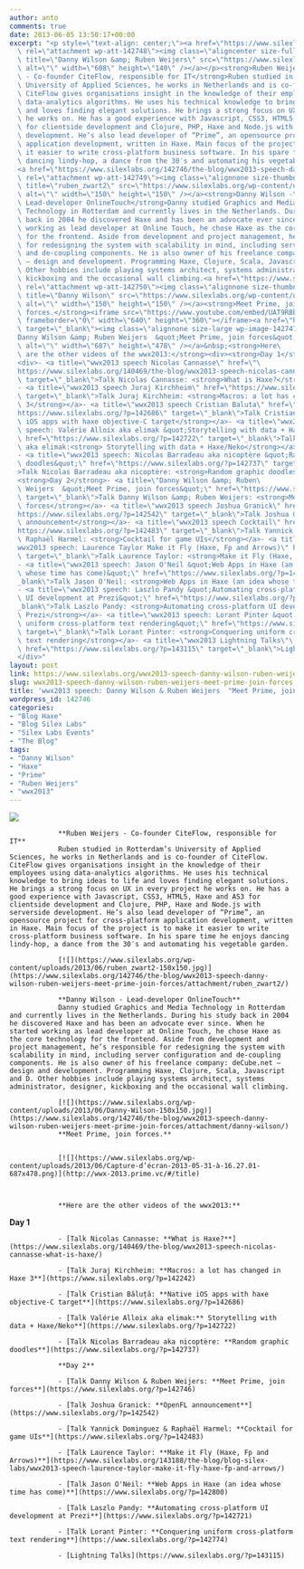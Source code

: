 ```yaml
---
author: anto
comments: true
date: 2013-06-05 13:50:17+00:00
excerpt: "<p style=\"text-align: center;\"><a href=\"https://www.silexlabs.org/142746/the-blog/wwx2013-speech-danny-wilson-ruben-weijers-meet-prime-join-forces/attachment/bandeau-blog-ruben-danny/\"\
  \ rel=\"attachment wp-att-142748\"><img class=\"aligncenter size-full wp-image-142748\"\
  \ title=\"Danny Wilson &amp; Ruben Weijers\" src=\"https://www.silexlabs.org/wp-content/uploads/2013/06/bandeau-blog-ruben-danny.jpg\"\
  \ alt=\"\" width=\"608\" height=\"140\" /></a></p><strong>Ruben Weijers\
  \ - Co-founder CiteFlow, responsible for IT</strong>Ruben studied in Rotterdam’s\
  \ University of Applied Sciences, he works in Netherlands and is co-founder of CiteFlow.\
  \ CiteFlow gives organisations insight in the knowledge of their employees using\
  \ data-analytics algorithms. He uses his technical knowledge to bring ideas to life\
  \ and loves finding elegant solutions. He brings a strong focus on UX in every project\
  \ he works on. He has a good experience with Javascript, CSS3, HTML5, Haxe and AS3\
  \ for clientside development and Clojure, PHP, Haxe and Node.js with serverside\
  \ development. He’s also lead developer of “Prime”, an opensource project for cross-platform\
  \ application development, written in Haxe. Main focus of the project is to make\
  \ it easier to write cross-platform business software. In his spare time he enjoys\
  \ dancing lindy-hop, a dance from the 30′s and automating his vegetable garden.\
  <a href=\"https://www.silexlabs.org/142746/the-blog/wwx2013-speech-danny-wilson-ruben-weijers-meet-prime-join-forces/attachment/ruben_zwart2/\"\
  \ rel=\"attachment wp-att-142749\"><img class=\"alignnone size-thumbnail wp-image-142749\"\
  \ title=\"ruben_zwart2\" src=\"https://www.silexlabs.org/wp-content/uploads/2013/06/ruben_zwart2-150x150.jpg\"\
  \ alt=\"\" width=\"150\" height=\"150\" /></a><strong>Danny Wilson -\
  \ Lead-developer OnlineTouch</strong>Danny studied Graphics and Media\
  \ Technology in Rotterdam and currently lives in the Netherlands. During his study\
  \ back in 2004 he discovered Haxe and has been an advocate ever since. When he started\
  \ working as lead developer at Online Touch, he chose Haxe as the core technology\
  \ for the frontend. Aside from development and project management, he’s responsible\
  \ for redesigning the system with scalability in mind, including server configuration\
  \ and de-coupling components. He is also owner of his freelance company: deCube.net\
  \ – design and development. Programming Haxe, Clojure, Scala, Javascript and D.\
  \ Other hobbies include playing systems architect, systems administrator, designer,\
  \ kickboxing and the occasional wall climbing.<a href=\"https://www.silexlabs.org/142746/the-blog/wwx2013-speech-danny-wilson-ruben-weijers-meet-prime-join-forces/attachment/danny-wilson/\"\
  \ rel=\"attachment wp-att-142750\"><img class=\"alignnone size-thumbnail wp-image-142750\"\
  \ title=\"Danny Wilson\" src=\"https://www.silexlabs.org/wp-content/uploads/2013/06/Danny-Wilson-150x150.jpg\"\
  \ alt=\"\" width=\"150\" height=\"150\" /></a><strong>Meet Prime, join\
  \ forces.</strong><iframe src=\"https://www.youtube.com/embed/UAT9RBb7wcU?feature=player_detailpage\"\
  \ frameborder=\"0\" width=\"640\" height=\"360\"></iframe><a href=\"http://wwx-2013.prime.vc/#/title\"\
  \ target=\"_blank\"><img class=\"alignnone size-large wp-image-142747\" title=\"\
  Danny Wilson &amp; Ruben Weijers  &quot;Meet Prime, join forces&quot;\" src=\"https://www.silexlabs.org/wp-content/uploads/2013/06/Capture-d’écran-2013-05-31-à-16.27.01-687x478.png\"\
  \ alt=\"\" width=\"687\" height=\"478\" /></a>&nbsp;<strong>Here\
  \ are the other videos of the wwx2013:</strong><div><strong>Day 1</strong></div>\
  <div>- <a title=\"wwx2013 speech Nicolas Cannasse\" href=\"\
  https://www.silexlabs.org/140469/the-blog/wwx2013-speech-nicolas-cannasse-what-is-haxe/\"\
  \ target=\"_blank\">Talk Nicolas Cannasse: <strong>What is Haxe?</strong></a>\
  - <a title=\"wwx2013 speech Juraj Kirchheim\" href=\"https://www.silexlabs.org/?p=142242\"\
  \ target=\"_blank\">Talk Juraj Kirchheim: <strong>Macros: a lot has changed in Haxe\
  \ 3</strong></a>- <a title=\"wwx2013 speech Cristian Baluta\" href=\"\
  https://www.silexlabs.org/?p=142686\" target=\"_blank\">Talk Cristian Băluță: <strong>Native\
  \ iOS apps with haxe objective-C target</strong></a>- <a title=\"wwx2013\
  \ speech: Valérie Alloix aka elimak &quot;Storytelling with data + Haxe/Neko&quot;\"\
  \ href=\"https://www.silexlabs.org/?p=142722\" target=\"_blank\">Talk Valérie Alloix\
  \ aka elimak:<strong> Storytelling with data + Haxe/Neko</strong></a>\
  - <a title=\"wwx2013 speech: Nicolas Barradeau aka nicoptère &quot;Random graphic\
  \ doodles&quot;\" href=\"https://www.silexlabs.org/?p=142737\" target=\"_blank\"\
  >Talk Nicolas Barradeau aka nicoptère: <strong>Random graphic doodles</strong></a>\
  <strong>Day 2</strong>- <a title=\"Danny Wilson &amp; Ruben\
  \ Weijers  &quot;Meet Prime, join forces&quot;\" href=\"https://www.silexlabs.org/?p=142746\"\
  \ target=\"_blank\">Talk Danny Wilson &amp; Ruben Weijers: <strong>Meet Prime, join\
  \ forces</strong></a>- <a title=\"wwx2013 speech Joshua Granick\" href=\"\
  https://www.silexlabs.org/?p=142542\" target=\"_blank\">Talk Joshua Granick: <strong>OpenFL\
  \ announcement</strong></a>- <a title=\"wwx2013 speech Cocktail\" href=\"\
  https://www.silexlabs.org/?p=142483\" target=\"_blank\">Talk Yannick Dominguez &amp;\
  \ Raphaël Harmel: <strong>Cocktail for game UIs</strong></a>- <a title=\"\
  wwx2013 speech: Laurence Taylor Make it Fly (Haxe, Fp and Arrows)\" href=\"https://www.silexlabs.org/143188/the-blog/blog-silex-labs/wwx2013-speech-laurence-taylor-make-it-fly-haxe-fp-and-arrows/\"\
  \ target=\"_blank\">Talk Laurence Taylor: <strong>Make it Fly (Haxe, Fp and Arrows)</strong></a>\
  - <a title=\"wwx2013 speech: Jason O'Neil &quot;Web Apps in Haxe (an idea\
  \ whose time has come)&quot;\" href=\"https://www.silexlabs.org/?p=142800\" target=\"\
  _blank\">Talk Jason O'Neil: <strong>Web Apps in Haxe (an idea whose time has come)</strong></a>\
  - <a title=\"wwx2013 speech: Laszlo Pandy &quot;Automating cross-platform\
  \ UI development at Prezi&quot;\" href=\"https://www.silexlabs.org/?p=142721\" target=\"\
  _blank\">Talk Laszlo Pandy: <strong>Automating cross-platform UI development at\
  \ Prezi</strong></a>- <a title=\"wwx2013 speech: Lorant Pinter &quot;Conquering\
  \ uniform cross-platform text rendering&quot;\" href=\"https://www.silexlabs.org/?p=142774\"\
  \ target=\"_blank\">Talk Lorant Pinter: <strong>Conquering uniform cross-platform\
  \ text rendering</strong></a>- <a title=\"wwx2013 Lightning Talks\"\
  \ href=\"https://www.silexlabs.org/?p=143115\" target=\"_blank\">Lightning Talks</a>\
  </div>"
layout: post
link: https://www.silexlabs.org/wwx2013-speech-danny-wilson-ruben-weijers-meet-prime-join-forces/
slug: wwx2013-speech-danny-wilson-ruben-weijers-meet-prime-join-forces
title: 'wwx2013 speech: Danny Wilson & Ruben Weijers  "Meet Prime, join forces"'
wordpress_id: 142746
categories:
- "Blog Haxe"
- "Blog Silex Labs"
- "Silex Labs Events"
- "The Blog"
tags:
- "Danny Wilson"
- "Haxe"
- "Prime"
- "Ruben Weijers"
- "wwx2013"
---
```


[![](https://www.silexlabs.org/wp-content/uploads/2013/06/bandeau-blog-ruben-danny.jpg)](https://www.silexlabs.org/142746/the-blog/wwx2013-speech-danny-wilson-ruben-weijers-meet-prime-join-forces/attachment/bandeau-blog-ruben-danny/)


				**Ruben Weijers - Co-founder CiteFlow, responsible for IT**
				Ruben studied in Rotterdam’s University of Applied Sciences, he works in Netherlands and is co-founder of CiteFlow. CiteFlow gives organisations insight in the knowledge of their employees using data-analytics algorithms. He uses his technical knowledge to bring ideas to life and loves finding elegant solutions. He brings a strong focus on UX in every project he works on. He has a good experience with Javascript, CSS3, HTML5, Haxe and AS3 for clientside development and Clojure, PHP, Haxe and Node.js with serverside development. He’s also lead developer of “Prime”, an opensource project for cross-platform application development, written in Haxe. Main focus of the project is to make it easier to write cross-platform business software. In his spare time he enjoys dancing lindy-hop, a dance from the 30′s and automating his vegetable garden.

				[![](https://www.silexlabs.org/wp-content/uploads/2013/06/ruben_zwart2-150x150.jpg)](https://www.silexlabs.org/142746/the-blog/wwx2013-speech-danny-wilson-ruben-weijers-meet-prime-join-forces/attachment/ruben_zwart2/)

				**Danny Wilson - Lead-developer OnlineTouch**
				Danny studied Graphics and Media Technology in Rotterdam and currently lives in the Netherlands. During his study back in 2004 he discovered Haxe and has been an advocate ever since. When he started working as lead developer at Online Touch, he chose Haxe as the core technology for the frontend. Aside from development and project management, he’s responsible for redesigning the system with scalability in mind, including server configuration and de-coupling components. He is also owner of his freelance company: deCube.net – design and development. Programming Haxe, Clojure, Scala, Javascript and D. Other hobbies include playing systems architect, systems administrator, designer, kickboxing and the occasional wall climbing.

				[![](https://www.silexlabs.org/wp-content/uploads/2013/06/Danny-Wilson-150x150.jpg)](https://www.silexlabs.org/142746/the-blog/wwx2013-speech-danny-wilson-ruben-weijers-meet-prime-join-forces/attachment/danny-wilson/)
				**Meet Prime, join forces.**


				[![](https://www.silexlabs.org/wp-content/uploads/2013/06/Capture-d’écran-2013-05-31-à-16.27.01-687x478.png)](http://wwx-2013.prime.vc/#/title)



				**Here are the other videos of the wwx2013:**


**Day 1**






				- [Talk Nicolas Cannasse: **What is Haxe?**](https://www.silexlabs.org/140469/the-blog/wwx2013-speech-nicolas-cannasse-what-is-haxe/)

				- [Talk Juraj Kirchheim: **Macros: a lot has changed in Haxe 3**](https://www.silexlabs.org/?p=142242)

				- [Talk Cristian Băluță: **Native iOS apps with haxe objective-C target**](https://www.silexlabs.org/?p=142686)

				- [Talk Valérie Alloix aka elimak:** Storytelling with data + Haxe/Neko**](https://www.silexlabs.org/?p=142722)

				- [Talk Nicolas Barradeau aka nicoptère: **Random graphic doodles**](https://www.silexlabs.org/?p=142737)

				**Day 2**

				- [Talk Danny Wilson & Ruben Weijers: **Meet Prime, join forces**](https://www.silexlabs.org/?p=142746)

				- [Talk Joshua Granick: **OpenFL announcement**](https://www.silexlabs.org/?p=142542)

				- [Talk Yannick Dominguez & Raphaël Harmel: **Cocktail for game UIs**](https://www.silexlabs.org/?p=142483)

				- [Talk Laurence Taylor: **Make it Fly (Haxe, Fp and Arrows)**](https://www.silexlabs.org/143188/the-blog/blog-silex-labs/wwx2013-speech-laurence-taylor-make-it-fly-haxe-fp-and-arrows/)

				- [Talk Jason O'Neil: **Web Apps in Haxe (an idea whose time has come)**](https://www.silexlabs.org/?p=142800)

				- [Talk Laszlo Pandy: **Automating cross-platform UI development at Prezi**](https://www.silexlabs.org/?p=142721)

				- [Talk Lorant Pinter: **Conquering uniform cross-platform text rendering**](https://www.silexlabs.org/?p=142774)

				- [Lightning Talks](https://www.silexlabs.org/?p=143115)


